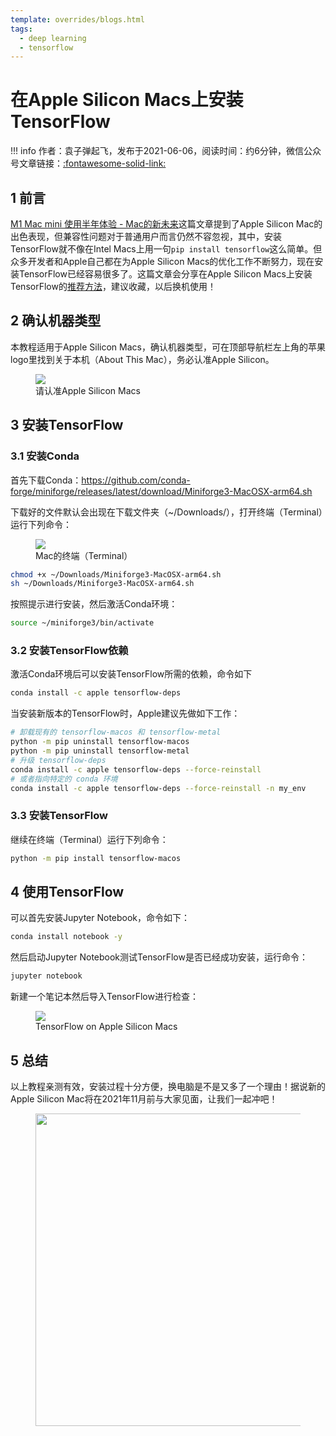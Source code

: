 ```yaml
---
template: overrides/blogs.html
tags:
  - deep learning
  - tensorflow
---
```


# 在Apple Silicon Macs上安装TensorFlow

!!! info
    作者：袁子弹起飞，发布于2021-06-06，阅读时间：约6分钟，微信公众号文章链接：[:fontawesome-solid-link:](https://mp.weixin.qq.com/s?__biz=MzI4Mjk3NzgxOQ==&mid=2247484601&idx=1&sn=75f5abda4d4c11c68df992d7e84a0c7d&chksm=eb90f7cddce77edbf2422d88f1f971345feed68f3553c0fdf5a34a6a795aa839e49fa72aa129&token=2030183771&lang=zh_CN#rd)

## 1 前言

[M1 Mac mini 使用半年体验 - Mac的新未来](https://mp.weixin.qq.com/s/m1j07Zcw_GBMbQzYp9Zghg)这篇文章提到了Apple Silicon Mac的出色表现，但兼容性问题对于普通用户而言仍然不容忽视，其中，安装TensorFlow就不像在Intel Macs上用一句`pip install tensorflow`这么简单。但众多开发者和Apple自己都在为Apple Silicon Macs的优化工作不断努力，现在安装TensorFlow已经容易很多了。这篇文章会分享在Apple Silicon Macs上安装TensorFlow的[推荐方法](https://developer.apple.com/metal/tensorflow-plugin/ 'Getting Started with tensorflow-metal PluggableDevice')，建议收藏，以后换机使用！

## 2 确认机器类型

本教程适用于Apple Silicon Macs，确认机器类型，可在顶部导航栏左上角的苹果logo里找到关于本机（About This
 Mac），务必认准Apple Silicon。

 <figure>
   <img src="https://cdn.jsdelivr.net/gh/BulletTech2021/Pics/img/Mac_info.png" />
     <figcaption>请认准Apple Silicon Macs</figcaption>
 </figure>

## 3 安装TensorFlow

### 3.1 安装Conda

首先下载Conda：https://github.com/conda-forge/miniforge/releases/latest/download/Miniforge3-MacOSX-arm64.sh

下载好的文件默认会出现在下载文件夹（~/Downloads/），打开终端（Terminal）运行下列命令：

<figure>
  <img src="https://cdn.jsdelivr.net/gh/BulletTech2021/Pics/img/Terminal.png" />
    <figcaption>Mac的终端（Terminal）</figcaption>
</figure>

```bash
chmod +x ~/Downloads/Miniforge3-MacOSX-arm64.sh
sh ~/Downloads/Miniforge3-MacOSX-arm64.sh
```

按照提示进行安装，然后激活Conda环境：

```bash
source ~/miniforge3/bin/activate
```

### 3.2 安装TensorFlow依赖

激活Conda环境后可以安装TensorFlow所需的依赖，命令如下

```bash
conda install -c apple tensorflow-deps
```

当安装新版本的TensorFlow时，Apple建议先做如下工作：

```bash
# 卸载现有的 tensorflow-macos 和 tensorflow-metal
python -m pip uninstall tensorflow-macos
python -m pip uninstall tensorflow-metal
# 升级 tensorflow-deps
conda install -c apple tensorflow-deps --force-reinstall
# 或者指向特定的 conda 环境
conda install -c apple tensorflow-deps --force-reinstall -n my_env
```

### 3.3 安装TensorFlow

继续在终端（Terminal）运行下列命令：

```bash
python -m pip install tensorflow-macos
```

## 4 使用TensorFlow

可以首先安装Jupyter Notebook，命令如下：

```bash
conda install notebook -y
```

然后启动Jupyter Notebook测试TensorFlow是否已经成功安装，运行命令：

```bash
jupyter notebook
```

新建一个笔记本然后导入TensorFlow进行检查：

<figure>
  <img src="https://cdn.jsdelivr.net/gh/BulletTech2021/Pics/img/TF_on_Apple_Silicon_Mac.png" />
    <figcaption>TensorFlow on Apple Silicon Macs</figcaption>
</figure>


## 5 总结

以上教程亲测有效，安装过程十分方便，换电脑是不是又多了一个理由！据说新的Apple Silicon Mac将在2021年11月前与大家见面，让我们一起冲吧！

<figure>
  <img src="https://cdn.jsdelivr.net/gh/BulletTech2021/Pics/2021-6-14/1623639526512-1080P%20(Full%20HD)%20-%20Tail%20Pic.png" width="500" />
</figure>
